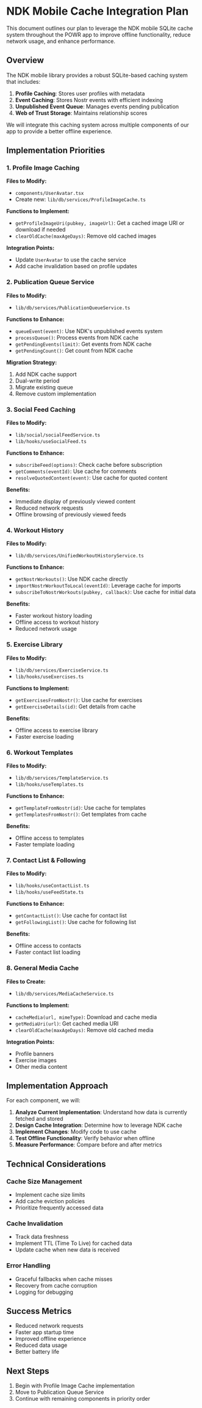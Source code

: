 # NDK Mobile Cache Integration Plan

This document outlines our plan to leverage the NDK mobile SQLite cache system throughout the POWR app to improve offline functionality, reduce network usage, and enhance performance.

## Overview

The NDK mobile library provides a robust SQLite-based caching system that includes:

1. **Profile Caching**: Stores user profiles with metadata
2. **Event Caching**: Stores Nostr events with efficient indexing
3. **Unpublished Event Queue**: Manages events pending publication
4. **Web of Trust Storage**: Maintains relationship scores

We will integrate this caching system across multiple components of our app to provide a better offline experience.

## Implementation Priorities

### 1. Profile Image Caching

**Files to Modify:**
- `components/UserAvatar.tsx`
- Create new: `lib/db/services/ProfileImageCache.ts`

**Functions to Implement:**
- `getProfileImageUri(pubkey, imageUrl)`: Get a cached image URI or download if needed
- `clearOldCache(maxAgeDays)`: Remove old cached images

**Integration Points:**
- Update `UserAvatar` to use the cache service
- Add cache invalidation based on profile updates

### 2. Publication Queue Service

**Files to Modify:**
- `lib/db/services/PublicationQueueService.ts`

**Functions to Enhance:**
- `queueEvent(event)`: Use NDK's unpublished events system
- `processQueue()`: Process events from NDK cache
- `getPendingEvents(limit)`: Get events from NDK cache
- `getPendingCount()`: Get count from NDK cache

**Migration Strategy:**
1. Add NDK cache support
2. Dual-write period
3. Migrate existing queue
4. Remove custom implementation

### 3. Social Feed Caching

**Files to Modify:**
- `lib/social/socialFeedService.ts`
- `lib/hooks/useSocialFeed.ts`

**Functions to Enhance:**
- `subscribeFeed(options)`: Check cache before subscription
- `getComments(eventId)`: Use cache for comments
- `resolveQuotedContent(event)`: Use cache for quoted content

**Benefits:**
- Immediate display of previously viewed content
- Reduced network requests
- Offline browsing of previously viewed feeds

### 4. Workout History

**Files to Modify:**
- `lib/db/services/UnifiedWorkoutHistoryService.ts`

**Functions to Enhance:**
- `getNostrWorkouts()`: Use NDK cache directly
- `importNostrWorkoutToLocal(eventId)`: Leverage cache for imports
- `subscribeToNostrWorkouts(pubkey, callback)`: Use cache for initial data

**Benefits:**
- Faster workout history loading
- Offline access to workout history
- Reduced network usage

### 5. Exercise Library

**Files to Modify:**
- `lib/db/services/ExerciseService.ts`
- `lib/hooks/useExercises.ts`

**Functions to Implement:**
- `getExercisesFromNostr()`: Use cache for exercises
- `getExerciseDetails(id)`: Get details from cache

**Benefits:**
- Offline access to exercise library
- Faster exercise loading

### 6. Workout Templates

**Files to Modify:**
- `lib/db/services/TemplateService.ts`
- `lib/hooks/useTemplates.ts`

**Functions to Enhance:**
- `getTemplateFromNostr(id)`: Use cache for templates
- `getTemplatesFromNostr()`: Get templates from cache

**Benefits:**
- Offline access to templates
- Faster template loading

### 7. Contact List & Following

**Files to Modify:**
- `lib/hooks/useContactList.ts`
- `lib/hooks/useFeedState.ts`

**Functions to Enhance:**
- `getContactList()`: Use cache for contact list
- `getFollowingList()`: Use cache for following list

**Benefits:**
- Offline access to contacts
- Faster contact list loading

### 8. General Media Cache

**Files to Create:**
- `lib/db/services/MediaCacheService.ts`

**Functions to Implement:**
- `cacheMedia(url, mimeType)`: Download and cache media
- `getMediaUri(url)`: Get cached media URI
- `clearOldCache(maxAgeDays)`: Remove old cached media

**Integration Points:**
- Profile banners
- Exercise images
- Other media content

## Implementation Approach

For each component, we will:

1. **Analyze Current Implementation**: Understand how data is currently fetched and stored
2. **Design Cache Integration**: Determine how to leverage NDK cache
3. **Implement Changes**: Modify code to use cache
4. **Test Offline Functionality**: Verify behavior when offline
5. **Measure Performance**: Compare before and after metrics

## Technical Considerations

### Cache Size Management

- Implement cache size limits
- Add cache eviction policies
- Prioritize frequently accessed data

### Cache Invalidation

- Track data freshness
- Implement TTL (Time To Live) for cached data
- Update cache when new data is received

### Error Handling

- Graceful fallbacks when cache misses
- Recovery from cache corruption
- Logging for debugging

## Success Metrics

- Reduced network requests
- Faster app startup time
- Improved offline experience
- Reduced data usage
- Better battery life

## Next Steps

1. Begin with Profile Image Cache implementation
2. Move to Publication Queue Service
3. Continue with remaining components in priority order
